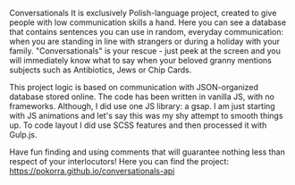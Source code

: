 Conversationals
It is exclusively Polish-language project, created to give people with low communication skills a hand.
Here you can see a database that contains sentences you can use in random, everyday communication: when you are standing in line with strangers or during a holiday with your family. "Conversationals" is your rescue - just peek at the screen and you will immediately know what to say when your beloved granny mentions subjects such as Antibiotics, Jews or Chip Cards.

This project logic is based on communication with JSON-organized database stored online. The code has been written in vanilla JS, with no frameworks. Although, I did use one JS library: a gsap. I am just starting with JS animations and let's say this was my shy attempt to smooth things up.
To code layout I did use SCSS features and then processed it with Gulp.js.

Have fun finding and using comments that will guarantee nothing less than respect of your interlocutors!
Here you can find the project: https://pokorra.github.io/conversationals-api
